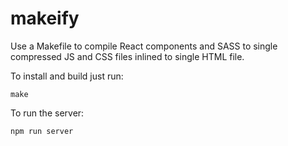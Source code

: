 makeify
=======

Use a Makefile to compile React components and SASS to single compressed JS and CSS files inlined to single HTML file.

To install and build just run:

```
make
```

To run the server:

```
npm run server
```